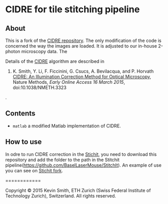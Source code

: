 CIDRE for tile stitching pipeline
=====

About
-----
This is a fork of the [CIDRE repository](https://github.com/smithk/cidre). The only modification of the code is concerned the way the images are loaded. It is adjusted to our in-house 2-photon microscopy data. The    




Details of the [CIDRE](https://github.com/smithk/cidre) algorithm are described in 
<ol>
<li>
K. Smith, Y. Li, F. Ficcinini, G. Csucs, A. Bevilacqua, and P. Horvath<br>
<a href="http://www.nature.com/nmeth/journal/vaop/ncurrent/full/nmeth.3323.html">CIDRE: An Illumination Correction Method for Optical Microscopy</a>,
Nature Methods, <em>Early Online Access 16 March 2015</em>, doi:10.1038/NMETH.3323
</li>
</ol>.

Contents
--------

- ``matlab`` a modified Matlab implementation of CIDRE.


How to use
------------

In odre to run CIDRE correction in the [Stichit](https://github.com/BaselLaserMouse/StitchIt), you need to download this repository and add the folder to the path in the Stitchit pipeline(https://github.com/BaselLaserMouse/StitchIt). An example of use you can see on [Stichit fork](https://github.com/Fouga/StitchIt).

============

Copyright © 2015 Kevin Smith, ETH Zurich (Swiss Federal Institute of Technology Zurich), Switzerland. All rights reserved.
